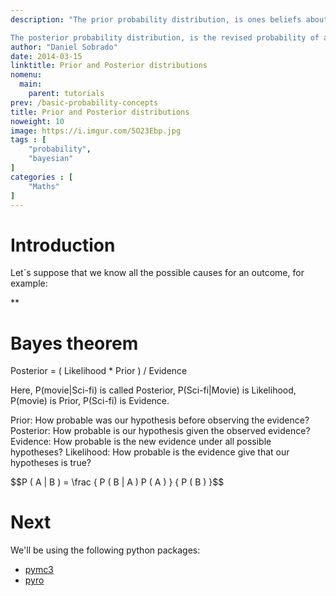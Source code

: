 ```yaml
---
description: "The prior probability distribution, is ones beliefs about its quantity before some evidence is taken into account.

The posterior probability distribution, is the revised probability of an event occurring after some evidence has been taken into account."
author: "Daniel Sobrado"
date: 2014-03-15
linktitle: Prior and Posterior distributions
nomenu:
  main:
    parent: tutorials
prev: /basic-probability-concepts
title: Prior and Posterior distributions
noweight: 10
image: https://i.imgur.com/5O23Ebp.jpg
tags : [
    "probability",
    "bayesian"
]
categories : [
    "Maths"
]
---
```


# Introduction

Let´s suppose that we know all the possible causes for an outcome, for example:

**

# Bayes theorem

Posterior = ( Likelihood * Prior ) /  Evidence

Here, P(movie|Sci-fi) is called Posterior,
P(Sci-fi|Movie) is Likelihood,
P(movie) is Prior,
P(Sci-fi) is Evidence. 

Prior: How probable was our hypothesis before observing the evidence?
Posterior: How probable is our hypothesis given the observed evidence?
Evidence: How probable is the new evidence under all possible hypotheses?
Likelihood: How probable is the evidence give that our hypotheses is true?

<div id="el"><span>$$P ( A | B ) = \frac { P ( B | A ) P ( A ) } { P ( B ) }$$</span></div>

# Next 

We'll be using the following python packages:
* [pymc3](https://github.com/pymc-devs/pymc3) 
* [pyro](https://github.com/uber/pyro)
